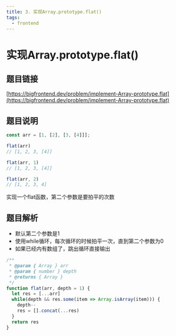 ```yaml
---
title: 3. 实现Array.prototype.flat()
tags:
  - frontend
---
```

# 实现Array.prototype.flat()
## 题目链接

[https://bigfrontend.dev/problem/implement-Array-prototype.flat](https://bigfrontend.dev/problem/implement-Array-prototype.flat)

## 题目说明

```js
const arr = [1, [2], [3, [4]]];

flat(arr)
// [1, 2, 3, [4]]

flat(arr, 1)
// [1, 2, 3, [4]]

flat(arr, 2)
// [1, 2, 3, 4]
```
实现一个flat函数，第二个参数是要拍平的次数


## 题目解析

- 默认第二个参数是1
- 使用while循环，每次循环的时候拍平一次，直到第二个参数为0
- 如果已经内有数组了，跳出循环直接输出

```js
/**
 * @param { Array } arr
 * @param { number } depth
 * @returns { Array }
 */
function flat(arr, depth = 1) {
  let res = [...arr]
  while(depth && res.some(item => Array.isArray(item))) {
    depth--
    res = [].concat(...res)
  }
  return res
}
```
